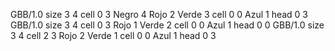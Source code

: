 <gs-board without-header> GBB/1.0
size 3 4
cell 0 3 Negro 4 Rojo 2 Verde 3 
cell 0 0 Azul 1 
head 0 3
 </gs-board>
<gs-board without-header> GBB/1.0
size 3 4
cell 0 3 Rojo 1 Verde 2 
cell 0 0 Azul 1 
head 0 0
 </gs-board>
<gs-board without-header> GBB/1.0
size 3 4
cell 2 3 Rojo 2 Verde 1 
cell 0 0 Azul 1 
head 0 3 </gs-board>